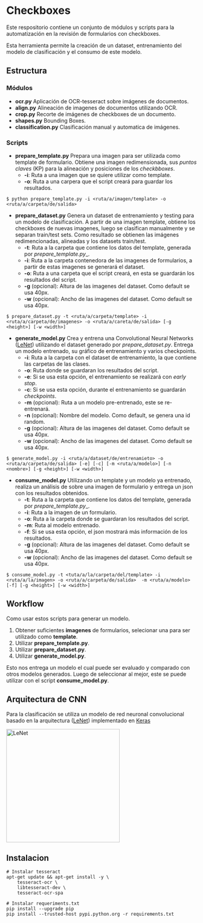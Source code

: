 # Checkboxes

Este respositorio contiene un conjunto de módulos y scripts para la automatización en la revisión de formularios con checkboxes.

Esta herramienta permite la creación de un dataset, entrenamiento del modelo de clasificación y el consumo de este modelo.

## Estructura

### Módulos
* __ocr.py__ Aplicación de OCR-tesseract sobre imágenes de documentos.
* __align.py__ Alineación de imagenes de documentos utilizando OCR.
* __crop.py__ Recorte de imágenes de checkboxes de un documento.
* __shapes.py__ Bounding Boxes.
* __classification.py__ Clasificación manual y automatica de imágenes.


### Scripts
* __prepare_template.py__ Prepara una imagen para ser utilizada como template de formulario. Obtiene una imagen redimensionada, sus *puntos claves* (KP) para la alineación y posiciones de los *checkbboxes*.
     * __-i__:  Ruta a una imagen que se quiere utilizar como template.
     * __-o__:  Ruta a una carpera que el script creará para guardar los resultados. 


```
$ python prepare_template.py -i <ruta/a/imagen/template> -o <ruta/a/carpeta/de/salida>
```

* __prepare_dataset.py__ Genera un dataset de entrenamiento y testing para un modelo de clasificación. A partir de una imagen template, obtiene los checkboxes de nuevas imagenes, luego se clasifican manualmente y se separan train/test sets. Como resultado se obtienen las imágenes redimencionadas, alineadas y los datasets train/test. 
    * __-t__: Ruta a la carpeta que contiene los datos del template, generada por _prepare_template.py__.
    * __-i__: Ruta a la carpeta contenedora de las imagenes de formularios, a partir de estas imagenes se generará el dataset.
    * __-o__: Ruta a una carpeta que el script creará, en esta se guardarán los resultados del script.
    * __-g__ (opcional): Altura de las imagenes del dataset. Como default se usa 40px.
    * __-w__ (opcional): Ancho de las imagenes del dataset. Como default se usa 40px.
```
$ prepare_dataset.py -t <ruta/a/carpeta/template> -i <ruta/a/carpeta/de/imagenes> -o <ruta/a/careta/de/salida> [-g <height>] [-w <width>]
```

* __generate_model.py__ Crea y entrena una Convolutional Neural Networks ([LeNet](http://yann.lecun.com/exdb/lenet/)) utilizando el dataset generado por *prepare_dataset.py*. Entrega un modelo entrenado, su gráfico de entrenamiento y varios checkpoints.
    * __-i__: Ruta a la carpeta con el dataset de entrenamiento, la que contiene las carpetas de las clases.
    * __-o__: Ruta donde se guardaran los resultados del script.
    * __-e__: Si se usa esta opción, el entrenamiento se realizará con _early stop_.
    * __-c__: Si se usa esta opción, durante el entrenamiento se guardarán _checkpoints_.
    * __-m__ (opcional): Ruta a un modelo pre-entrenado, este se re-entrenará.
    * __-n__ (opcional): Nombre del modelo. Como default, se genera una id random.
    * __-g__ (opcional): Altura de las imagenes del dataset. Como default se usa 40px.
    * __-w__ (opcional): Ancho de las imagenes del dataset. Como default se usa 40px.

```
$ generate_model.py -i <ruta/a/dataset/de/entrenamieto> -o <ruta/a/carpeta/de/salida> [-e] [-c] [-m <ruta/a/modelo>] [-n <nombre>] [-g <height>] [-w <width>]
```

* __consume_model.py__ Utilizando un template y un modelo ya entrenado, realiza un análisis de sobre una imagen de formulario y entrega un json con los resultados obtenidos.
    * __-t__: Ruta a la carpeta que contiene los datos del template, generada por _prepare_template.py__.
    * __-i__: Ruta a la imagen de un formulario.
    * __-o__: Ruta a la carpeta donde se guardaran los resultados del script.
    * __-m__: Ruta al modelo entrenado.
    * __-f__: Si se usa esta opción, el json mostrará más información de los resultados.
    * __-g__ (opcional): Altura de las imagenes del dataset. Como default se usa 40px.
    * __-w__ (opcional): Ancho de las imagenes del dataset. Como default se usa 40px.

```
$ consume_model.py -t <tuta/a/la/carpeta/del/template> -i <ruta/a/la/imagen> -o <ruta/a/carpeta/de/salida>  -m <ruta/a/modelo> [-f] [-g <height>] [-w <width>]
```


## Workflow

Como usar estos scripts para generar un modelo.
1. Obtener suficientes __imagenes__ de formularios, selecionar una para ser utilizado como __template__.
2. Utilizar __prepare_template.py__.
3. Utilizar __prepare_dataset.py__.
4. Utilizar __generate_model.py__.

Esto nos entrega un modelo el cual puede ser evaluado y comparado con otros modelos generados. Luego de seleccionar al mejor, este se puede utilizar con el script __consume_model.py__.

## Arquitectura de CNN

Para la clasificación se utiliza un modelo de red neuronal convolucional basado en la arquitectura ([LeNet](http://yann.lecun.com/exdb/lenet/))  implementado en [Keras](https://keras.io/)

<img src="https://gitlab.com/sborquez/checkboxes/raw/master/checkbox/LeNet.png" alt="LeNet" width="300" class="center">

## Instalacion

```
# Instalar tesseract
apt-get update && apt-get install -y \
    tesseract-ocr \
    libtesseract-dev \
    tesseract-ocr-spa

# Instalar requeriments.txt
pip install --upgrade pip
pip install --trusted-host pypi.python.org -r requirements.txt
```